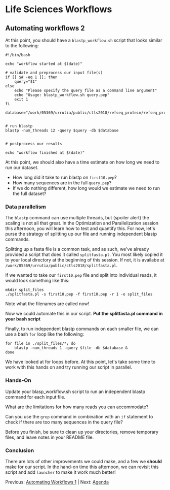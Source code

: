 # Life Sciences Workflows

## Automating workflows 2

At this point, you should have a `blastp_workflow.sh` script that looks similar to the following:

```
#!/bin/bash

echo "workflow started at $(date)"

# validate and preprocess our input file(s)
if [[ $# -eq 1 ]]; then
	query="$1"
else
	echo "Please specify the query file as a command line argument"
    echo "Usage: blastp_workflow.sh query.pep"
    exit 1
fi

database="/work/05369/urrutia/public/ctls2018/refseq_protein/refseq_protein"


# run blastp
blastp -num_threads 12 -query $query -db $database


# postprocess our results

echo "workflow finished at $(date)"
```

At this point, we should also have a time estimate on how long we need to run our dataset.

- How long did it take to run blastp on `first10.pep`?
- How many sequences are in the full `query.pep`?
- If we do nothing different, how long would we estimate we need to run the full dataset?

### Data parallelism

The `blastp` command can use multiple threads, but (spoiler alert) the scaling is not all that great.  In the Optimization and Parallelization session this afternoon, you will learn how to test and quantify this.  For now, let's purse the strategy of splitting up our file and running independent blastp commands.

Splitting up a fasta file is a common task, and as such, we've already provided a script that does it called `splitfasta.pl`.  You most likely copied it to your local directory at the beginning of this session.  If not, it is availabe at `/work/05369/urrutia/public/ctls2018/splitfasta.pl`.

If we wanted to take our `first10.pep` file and split into individual reads, it would look something like this:

```
mkdir split_files
./splitfasta.pl -s first10.pep -f first10.pep -r 1 -o split_files
```

Note what the filenames are called now!

Now we could automate this in our script. **Put the splitfasta.pl command in your bash script**

Finally, to run independent blastp commands on each smaller file, we can use a bash `for` loop like the following:

```
for file in ./split_files/*; do
    blastp -num_threads 1 -query $file -db $database &
done
```

We have looked at for loops before.  At this point, let's take some time to work with this hands on and try running our script in parallel.

### Hands-On

Update your blasp_workflow.sh script to run an independent blastp command for each input file.

What are the limitations for how many reads you can accommodate?

Can you use the `grep` command in combination with an `if` statement to check if there are too many sequences in the query file?

Before you finish, be sure to clean up your directories, remove temporary files, and leave notes in your README file.

### Conclusion

There are lots of other improvements we could make, and a few we **should** make for our script.  In the hand-on time this afternoon, we can revisit this script and add `launcher` to make it work much better!


Previous: [Automating Workflows 1](workflows1_2.md) | Next: [Agenda](../../index.md)
